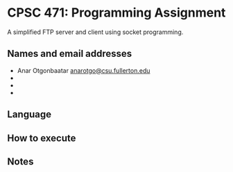 # CPSC 471: Programming Assignment
A simplified FTP server and client using socket programming.

## Names and email addresses
- Anar Otgonbaatar anarotgo@csu.fullerton.edu
- 
- 
- 

## Language


## How to execute


## Notes

